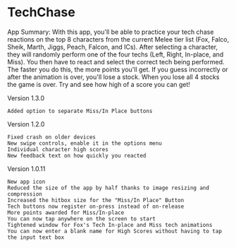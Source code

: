 # TechChase
App Summary:
With this app, you'll be able to practice your tech chase reactions on the top 8 characters from 
the current Melee tier list (Fox, Falco, Sheik, Marth, Jiggs, Peach, Falcon, and ICs).
After selecting a character, they will randomly perform one of the four techs (Left, Right, In-place, and Miss). 
You then have to react and select the correct tech being performed. 
The faster you do this, the more points you'll get. 
If you guess incorrectly or after the animation is over, you'll lose a stock. 
When you lose all 4 stocks the game is over. Try and see how high of a score you can get!

Version 1.3.0

    Added option to separate Miss/In Place buttons

Version 1.2.0

    Fixed crash on older devices
    New swipe controls, enable it in the options menu
    Individual character high scores
    New feedback text on how quickly you reacted

Version 1.0.11

    New app icon
    Reduced the size of the app by half thanks to image resizing and compression
    Increased the hitbox size for the "Miss/In Place" Button
    Tech buttons now register on-press instead of on-release
    More points awarded for Miss/In-place
    You can now tap anywhere on the screen to start
    Tightened window for Fox's Tech In-place and Miss tech animations
    You can now enter a blank name for High Scores without having to tap the input text box
